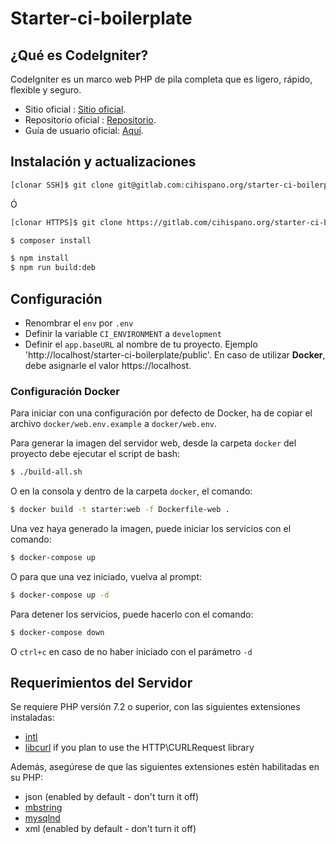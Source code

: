 # Starter-ci-boilerplate

## ¿Qué es CodeIgniter?

CodeIgniter es un marco web PHP de pila completa que es ligero, rápido, flexible y seguro.

- Sitio oficial          : [Sitio oficial](http://codeigniter.com).
- Repositorio oficial    : [Repositorio](https://github.com/codeigniter4/CodeIgniter4).
- Guía de usuario oficial: [Aquí](https://codeigniter4.github.io/userguide/). 

## Instalación y actualizaciones

```bash
[clonar SSH]$ git clone git@gitlab.com:cihispano.org/starter-ci-boilerplate.git
```
Ó
```bash
[clonar HTTPS]$ git clone https://gitlab.com/cihispano.org/starter-ci-boilerplate.git
```
```bash
$ composer install
```
```bash
$ npm install
$ npm run build:deb
```

## Configuración

- Renombrar el `env` por `.env`
- Definir la variable `CI_ENVIRONMENT` a `development`
- Definir el `app.baseURL` al nombre de tu proyecto. Ejemplo 'http://localhost/starter-ci-boilerplate/public'. En caso de utilizar __Docker__, debe asignarle el valor https://localhost.

### Configuración Docker

Para iniciar con una configuración por defecto de Docker, ha de copiar el archivo `docker/web.env.example` a `docker/web.env`.

Para generar la imagen del servidor web, desde la carpeta `docker` del proyecto debe ejecutar el script de bash:

```bash
$ ./build-all.sh
```

O en la consola y dentro de la carpeta `docker`, el comando:
```bash
$ docker build -t starter:web -f Dockerfile-web .
```

Una vez haya generado la imagen, puede iniciar los servicios con el comando:

```bash
$ docker-compose up 
```

O para que una vez iniciado, vuelva al prompt:

```bash
$ docker-compose up -d
```

Para detener los servicios, puede hacerlo con el comando:

```bash
$ docker-compose down
```

O `ctrl+c` en caso de no haber iniciado con el parámetro `-d`

## Requerimientos del Servidor

Se requiere PHP versión 7.2 o superior, con las siguientes extensiones instaladas: 

- [intl](http://php.net/manual/en/intl.requirements.php)
- [libcurl](http://php.net/manual/en/curl.requirements.php) if you plan to use the HTTP\CURLRequest library

Además, asegúrese de que las siguientes extensiones estén habilitadas en su PHP:

- json (enabled by default - don't turn it off)
- [mbstring](http://php.net/manual/en/mbstring.installation.php)
- [mysqlnd](http://php.net/manual/en/mysqlnd.install.php)
- xml (enabled by default - don't turn it off)